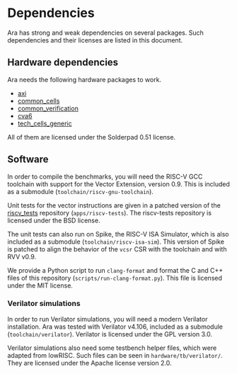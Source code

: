 # Dependencies

Ara has strong and weak dependencies on several packages. Such dependencies and their licenses are listed in this document.

## Hardware dependencies

Ara needs the following hardware packages to work.

- [axi](https://github.com/pulp-platform/axi)
- [common\_cells](https://github.com/pulp-platform/common_cells)
- [common\_verification](https://github.com/pulp-platform/common_verification)
- [cva6](https://github.com/openhwgroup/cva6)
- [tech\_cells\_generic](https://github.com/pulp-platform/tech_cells_generic)

All of them are licensed under the Solderpad 0.51 license.

## Software

In order to compile the benchmarks, you will need the RISC-V GCC toolchain with support for the Vector Extension, version 0.9.
This is included as a submodule (`toolchain/riscv-gnu-toolchain`).

Unit tests for the vector instructions are given in a patched version of the [riscv\_tests](https://github.com/riscv/riscv-tests/) repository (`apps/riscv-tests`).
The riscv-tests repository is licensed under the BSD license.

The unit tests can also run on Spike, the RISC-V ISA Simulator, which is also included as a submodule (`toolchain/riscv-isa-sim`).
This version of Spike is patched to align the behavior of the `vcsr` CSR with the toolchain and with RVV v0.9.

We provide a Python script to run `clang-format` and format the C and C++ files of this repository (`scripts/run-clang-format.py`).
This file is licensed under the MIT license.

### Verilator simulations

In order to run Verilator simulations, you will need a modern Verilator installation.
Ara was tested with Verilator v4.106, included as a submodule (`toolchain/verilator`).
Verilator is licensed under the GPL version 3.0.

Verilator simulations also need some testbench helper files, which were adapted from lowRISC.
Such files can be seen in `hardware/tb/verilator/`.
They are licensed under the Apache license version 2.0.
